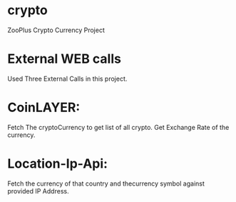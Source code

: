 # crypto
ZooPlus Crypto Currency Project

# External WEB calls
Used Three External Calls in this project.
# CoinLAYER:
Fetch The cryptoCurrency to get list of all crypto.
Get Exchange Rate of the currency.
# Location-Ip-Api:
Fetch the currency of that country and thecurrency symbol against provided IP Address.
